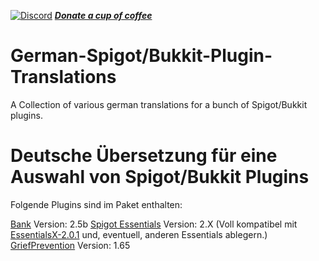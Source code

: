[![Discord](https://discordapp.com/api/guilds/240072919722622977/widget.png)](https://discord.gg/JKJU3Zd)		***[Donate a cup of coffee](https://www.paypal.com/cgi-bin/webscr?cmd=_s-xclick&hosted_button_id=QF69JHHKBYV9A)***

# German-Spigot/Bukkit-Plugin-Translations

A Collection of various german translations for a bunch of Spigot/Bukkit plugins.

# Deutsche Übersetzung für eine Auswahl von Spigot/Bukkit Plugins

Folgende Plugins sind im Paket enthalten:

<a href="https://www.spigotmc.org/resources/bank-updated-for-1-11.3556/" target="_blank">Bank</a>                   Version: 2.5b
<a href="https://hub.spigotmc.org/jenkins/job/spigot-essentials/" target="_blank">Spigot Essentials</a>             Version: 2.X (Voll kompatibel mit <a href="https://www.spigotmc.org/resources/essentialsx.9089/" target="_blank">EssentialsX-2.0.1</a> und, eventuell, anderen Essentials ablegern.)
<a href="https://www.spigotmc.org/resources/griefprevention.1884/" target="_blank">GriefPrevention</a>             Version: 1.65


